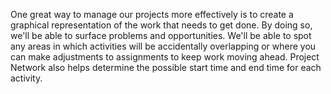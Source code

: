 One great way to manage our projects more effectively is to create a graphical representation of the work that needs to get done. 
By doing so, we'll be able to surface problems and opportunities. 
We'll be able to spot any areas in which activities will be accidentally overlapping or where you can make adjustments to assignments to keep work moving ahead. 
Project Network also helps determine the possible start time and end time for each activity.
